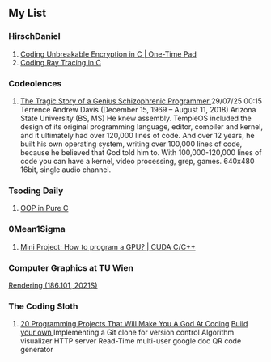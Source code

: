 ## My List
### HirschDaniel
1. [Coding Unbreakable Encryption in C | One-Time Pad ](https://www.youtube.com/watch?v=NLk7nWt7On0)
2. [Coding Ray Tracing in C ](https://www.youtube.com/watch?v=2BLRLuczykM)


### Codeolences
1. [The Tragic Story of a Genius Schizophrenic Programmer ](https://www.youtube.com/watch?v=YMUhbIAA9-8)
    29/07/25 00:15
    Terrence Andrew Davis (December 15, 1969 – August 11, 2018)
    Arizona State University (BS, MS)
    He knew assembly.
    TempleOS included the design of its original programming language, editor, compiler and kernel, and it ultimately had over 120,000 lines of code.
    And over 12 years, he built his own operating system, writing over 100,000 lines of code, because he believed that God told him to.
    With 100,000-120,000 lines of code you can have a kernel, video processing, grep, games.
    640x480 16bit, single audio channel.

### Tsoding Daily
1. [OOP in Pure C](https://www.youtube.com/watch?v=6Riy9hVIFDE)

### 0Mean1Sigma
1. [Mini Project: How to program a GPU? | CUDA C/C++](https://www.youtube.com/watch?v=GetaI7KhbzM)


### Computer Graphics at TU Wien
[Rendering (186.101, 2021S)](https://www.youtube.com/watch?v=5sY_hoh_IDc&list=PLmIqTlJ6KsE2yXzeq02hqCDpOdtj6n6A9)

### The Coding Sloth
1. [20 Programming Projects That Will Make You A God At Coding](https://www.youtube.com/watch?v=jTJvyKZDFsY)
    [Build your own <insert-technology-here>](https://github.com/codecrafters-io/build-your-own-x?tab=readme-ov-file#build-your-own-neural-network)
    Implementing a Git clone for version control
    Algorithm visualizer
    HTTP server
    Read-Time multi-user google doc
    QR code generator